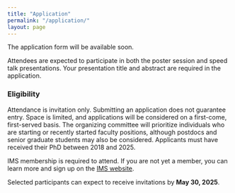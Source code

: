 ```yaml
---
title: "Application"
permalink: "/application/"
layout: page
---
```


The application form will be available soon.

Attendees are expected to participate in both the poster session and speed talk presentations. Your presentation title and abstract are required in the application.

### Eligibility
Attendance is invitation only. Submitting an application does not guarantee entry. Space is limited, and applications will be considered on a first-come, first-served basis. The organizing committee will prioritize individuals who are starting or recently started faculty positions, although postdocs and senior graduate students may also be considered. Applicants must have received their PhD between 2018 and 2025.

IMS membership is required to attend. If you are not yet a member, you can learn more and sign up on the [IMS website](https://imstat.org/individual-membership/). 

Selected participants can expect to receive invitations by **May 30, 2025**. 
